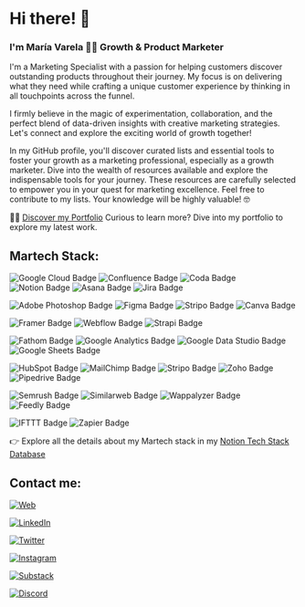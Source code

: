 # Hi there! 👋
### I'm María Varela 👩‍💻 Growth & Product Marketer



 

I'm a Marketing Specialist with a passion for helping customers discover outstanding products throughout their journey. 
My focus is on delivering what they need while crafting a unique customer experience by thinking in all touchpoints across the funnel.

I firmly believe in the magic of experimentation, collaboration, and the perfect blend of data-driven insights with creative marketing strategies.
Let's connect and explore the exciting world of growth together!

In my GitHub profile, you'll discover curated lists and essential tools to foster your growth as a marketing professional, especially as a growth marketer. Dive into the wealth of resources available and explore the indispensable tools for your journey. These resources are carefully selected to empower you in your quest for marketing excellence. Feel free to contribute to my lists. Your knowledge will be highly valuable! 🤓

👩‍💻 [Discover my Portfolio](https://varelamaria.webflow.io/) Curious to learn more? Dive into my portfolio to explore my latest work.

## Martech Stack:
![Google Cloud Badge](https://img.shields.io/badge/Google%20Cloud-4285F4?logo=googlecloud&logoColor=fff&style=for-the-badge)
![Confluence Badge](https://img.shields.io/badge/Confluence-0052CC?logo=confluence&logoColor=fff&style=for-the-badge)
![Coda Badge](https://img.shields.io/badge/Coda-F46A54?logo=coda&logoColor=fff&style=for-the-badge)
![Notion Badge](https://img.shields.io/badge/Notion-000?logo=notion&logoColor=fff&style=for-the-badge)
![Asana Badge](https://img.shields.io/badge/Asana-F06A6A?logo=asana&logoColor=fff&style=for-the-badge)
![Jira Badge](https://img.shields.io/badge/Jira-0052CC?logo=jira&logoColor=fff&style=for-the-badge)


![Adobe Photoshop Badge](https://img.shields.io/badge/Adobe%20Photoshop-31A8FF?logo=adobephotoshop&logoColor=fff&style=for-the-badge)
![Figma Badge](https://img.shields.io/badge/Figma-F24E1E?logo=figma&logoColor=fff&style=for-the-badge)
![Stripo Badge](https://img.shields.io/badge/Stripo-23B643?logo=stripe&logoColor=fff&style=for-the-badge)
![Canva Badge](https://img.shields.io/badge/Canva-00C4CC?logo=canva&logoColor=fff&style=for-the-badge)

![Framer Badge](https://img.shields.io/badge/Framer-05F?logo=framer&logoColor=fff&style=for-the-badge)
![Webflow Badge](https://img.shields.io/badge/Webflow-146EF5?logo=webflow&logoColor=fff&style=for-the-badge)
![Strapi Badge](https://img.shields.io/badge/Strapi-4945FF?logo=strapi&logoColor=fff&style=for-the-badge)


![Fathom Badge](https://img.shields.io/badge/Fathom-9187FF?logo=fathom&logoColor=fff&style=for-the-badge)
![Google Analytics Badge](https://img.shields.io/badge/Google%20Analytics-E37400?logo=googleanalytics&logoColor=fff&style=for-the-badge)
![Google Data Studio Badge](https://img.shields.io/badge/Google%20Data%20Studio-669DF6?logo=googledatastudio&logoColor=fff&style=for-the-badge)
![Google Sheets Badge](https://img.shields.io/badge/Google%20Sheets-34A853?logo=googlesheets&logoColor=fff&style=for-the-badge)

![HubSpot Badge](https://img.shields.io/badge/HubSpot-FF7A59?logo=hubspot&logoColor=fff&style=for-the-badge)
![MailChimp Badge](https://img.shields.io/badge/MailChimp-FFE01B?logo=mailchimp&logoColor=000&style=for-the-badge)
![Stripo Badge](https://img.shields.io/badge/Stripo-23B643?logo=stripe&logoColor=fff&style=for-the-badge)
![Zoho Badge](https://img.shields.io/badge/Zoho-E42527?logo=zoho&logoColor=fff&style=for-the-badge)
![Pipedrive Badge](https://img.shields.io/badge/Pipedrive-34A853?logo=planet&logoColor=fff&style=for-the-badge)

![Semrush Badge](https://img.shields.io/badge/Semrush-FF642D?logo=semrush&logoColor=fff&style=for-the-badge)
![Similarweb Badge](https://img.shields.io/badge/Similarweb-092540?logo=similarweb&logoColor=fff&style=for-the-badge)
![Wappalyzer Badge](https://img.shields.io/badge/Wappalyzer-4608AD?logo=wappalyzer&logoColor=fff&style=for-the-badge)
![Feedly Badge](https://img.shields.io/badge/Feedly-2BB24C?logo=feedly&logoColor=fff&style=for-the-badge)

![IFTTT Badge](https://img.shields.io/badge/IFTTT-000?logo=ifttt&logoColor=fff&style=for-the-badge)
![Zapier Badge](https://img.shields.io/badge/Zapier-FF4F00?logo=zapier&logoColor=fff&style=for-the-badge)



👉 Explore all the details about my Martech stack in my [Notion Tech Stack Database](https://bit.ly/mariav-techstack)

## Contact me:
[![Web](https://img.shields.io/badge/Portfolio-varelamaria.com-14a1f0?style=for-the-badge&logo=dev.to&logoColor=white&labelColor=101010)](https://varelamaria.webflow.io)

[![LinkedIn](https://img.shields.io/badge/LinkedIn-varelamaria-0077B5?style=for-the-badge&logo=linkedin&logoColor=white&labelColor=101010)](https://www.linkedin.com/in/varelamaria)

[![Twitter](https://img.shields.io/badge/Twitter-@varelamaria-1DA1F2?style=for-the-badge&logo=twitter&logoColor=white&labelColor=101010)](https://twitter.com/varela_maria)

[![Instagram](https://img.shields.io/badge/Instagram-@varelamaria-E4405F?style=for-the-badge&logo=instagram&logoColor=white&labelColor=101010)](https://www.instagram.com/varelamaria/)

[![Substack](https://img.shields.io/badge/substack-varelamaria-ff6718?style=for-the-badge&logo=substack&logoColor=white&labelColor=101010)](https://substack.com/@varelamaria)

[![Discord](https://img.shields.io/badge/Discord-varelamaria-5865F2?style=for-the-badge&logo=discord&logoColor=white&labelColor=101010)](https://discordapp.com/users/1148275563715362897 )
